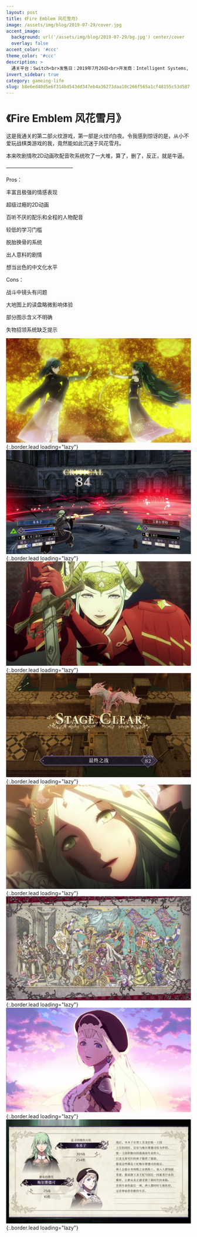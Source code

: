 ```yaml
---
layout: post
title: 《Fire Emblem 风花雪月》
image: /assets/img/blog/2019-07-29/cover.jpg
accent_image: 
  background: url('/assets/img/blog/2019-07-29/bg.jpg') center/cover
  overlay: false
accent_color: '#ccc'
theme_color: '#ccc'
description: >
  通关平台：Switch<br>发售日：2019年7月26日<br>开发商：Intelligent Systems, 光荣特库摩<br>发行商：Nintendo<br>个人评分：90
invert_sidebar: true
category: gameing-life
slug: b8e6ed40d5e6f314bd543dd347eb4a36273daa10c266f565a1cf48155c53d587
---
```


# 《Fire Emblem 风花雪月》

这是我通关的第二部火纹游戏，第一部是火纹if白夜。令我感到惊讶的是，从小不爱玩战棋类游戏的我，竟然能如此沉迷于风花雪月。

本来吹剧情吹2D动画吹配音吹系统吹了一大堆，算了，删了，反正，就是牛逼。

—————————————

Pros：

丰富且极强的情感表现

超级过瘾的2D动画

百听不厌的配乐和全程的人物配音

较低的学习门槛

脱胎换骨的系统

出人意料的剧情

想当出色的中文化水平

Cons：

战斗中镜头有问题

大地图上的读盘略微影响体验

部分图示含义不明确

失物招领系统缺乏提示

![](/assets/img/blog/2019-07-29/1.jpg){:.border.lead loading="lazy"}
![](/assets/img/blog/2019-07-29/2.jpg){:.border.lead loading="lazy"}
![](/assets/img/blog/2019-07-29/3.jpg){:.border.lead loading="lazy"}
![](/assets/img/blog/2019-07-29/4.jpg){:.border.lead loading="lazy"}
![](/assets/img/blog/2019-07-29/5.jpg){:.border.lead loading="lazy"}
![](/assets/img/blog/2019-07-29/6.jpg){:.border.lead loading="lazy"}
![](/assets/img/blog/2019-07-29/7.jpg){:.border.lead loading="lazy"}
![](/assets/img/blog/2019-07-29/8.jpg){:.border.lead loading="lazy"}

